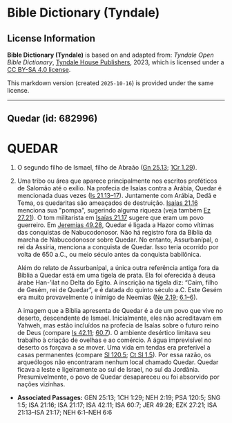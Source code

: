 # Bible Dictionary (Tyndale)

## License Information

**Bible Dictionary (Tyndale)** is based on and adapted from: _Tyndale Open Bible Dictionary_, [Tyndale House Publishers](https://tyndaleopenresources.com/), 2023, which is licensed under a [CC BY-SA 4.0 license](https://creativecommons.org/licenses/by-sa/4.0/legalcode.en).

This markdown version (created `2025-10-16`) is provided under the same license.



--------------------------------

## Quedar (id: 682996)

QUEDAR
======

1. O segundo filho de Ismael, filho de Abraão ([Gn 25\.13](https://ref.ly/Gen25:13); [1Cr 1\.29](https://ref.ly/1Chr1:29)).
2. Uma tribo ou área que aparece principalmente nos escritos proféticos de Salomão até o exílio. Na profecia de Isaías contra a Arábia, Quedar é mencionada duas vezes ([Is 21\.13–17](https://ref.ly/Isa21:13-Isa21:17)). Juntamente com Arábia, Dedã e Tema, os quedaritas são ameaçados de destruição. [Isaías 21\.16](https://ref.ly/Isa21:16) menciona sua "pompa", sugerindo alguma riqueza (veja também [Ez 27\.21](https://ref.ly/Ezek27:21)). O tom militarista em [Isaías 21\.17](https://ref.ly/Isa21:17) sugere que eram um povo guerreiro. Em [Jeremias 49\.28](https://ref.ly/Jer49:28), Quedar é ligada a Hazor como vítimas das conquistas de Nabucodonosor. Não há registro fora da Bíblia da marcha de Nabucodonosor sobre Quedar. No entanto, Assurbanípal, o rei da Assíria, menciona a conquista de Quedar. Isso teria ocorrido por volta de 650 a.C., ou meio século antes da conquista babilônica.

    Além do relato de Assurbanípal, a única outra referência antiga fora da Bíblia a Quedar está em uma tigela de prata. Ela foi oferecida à deusa árabe Han\-’ilat no Delta do Egito. A inscrição na tigela diz: “Caim, filho de Gesém, rei de Quedar”, e é datada do quinto século a.C. Este Gesém era muito provavelmente o inimigo de Neemias ([Ne 2\.19](https://ref.ly/Neh2:19); [6\.1–6](https://ref.ly/Neh6:1-Neh6:6)).

    A imagem que a Bíblia apresenta de Quedar é a de um povo que vive no deserto, descendente de Ismael. Inicialmente, eles não acreditavam em Yahweh, mas estão incluídos na profecia de Isaías sobre o futuro reino de Deus (compare [Is 42\.11](https://ref.ly/Isa42:11); [60\.7](https://ref.ly/Isa60:7)). O ambiente desértico limitava seu trabalho à criação de ovelhas e ao comércio. A água imprevisível no deserto os forçava a se mover. Uma vida em tendas era preferível a casas permanentes (compare [Sl 120\.5](https://ref.ly/Ps120:5); [Ct Sl 1\.5](https://ref.ly/Song1:5)). Por essa razão, os arqueólogos não encontraram nenhum local chamado Quedar. Quedar ficava a leste e ligeiramente ao sul de Israel, no sul da Jordânia. Presumivelmente, o povo de Quedar desapareceu ou foi absorvido por nações vizinhas.

* **Associated Passages:** GEN 25:13; 1CH 1:29; NEH 2:19; PSA 120:5; SNG 1:5; ISA 21:16; ISA 21:17; ISA 42:11; ISA 60:7; JER 49:28; EZK 27:21; ISA 21:13–ISA 21:17; NEH 6:1–NEH 6:6

